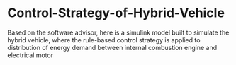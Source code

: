 # Control-Strategy-of-Hybrid-Vehicle

Based on the software advisor, here is a simulink model built to simulate the hybrid vehicle, where the rule-based 
control strategy is applied to distribution of energy demand between internal combustion engine and electrical motor  
